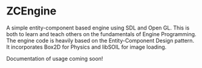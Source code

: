 # ZCEngine
A simple entity-component based engine using SDL and Open GL. This is both to learn and teach others on the fundamentals of Engine Programming. The engine code is heavily based on the Entity-Component Design pattern. It incorporates Box2D for Physics and libSOIL for image loading. 

Documentation of usage coming soon!
